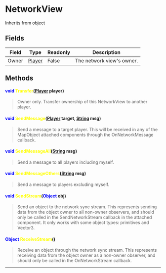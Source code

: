 # NetworkView
Inherits from object
## Fields
|Field|Type|Readonly|Description|
|---|---|---|---|
|Owner|[Player](../objects/Player.md)|False|The network view's owner.|
## Methods
#### <span style="color:blue;">void</span> <span style="color:yellow;">Transfer</span>(<span style="color:blue;">[Player](../objects/Player.md)</span> player)
> Owner only. Transfer ownership of this NetworkView to another player.
#### <span style="color:blue;">void</span> <span style="color:yellow;">SendMessage</span>(<span style="color:blue;">[Player](../objects/Player.md)</span> target, <span style="color:blue;">[String](../static/String.md)</span> msg)
> Send a message to a target player. This will be received in any of the MapObject attached components through the OnNetworkMessage callback.
#### <span style="color:blue;">void</span> <span style="color:yellow;">SendMessageAll</span>(<span style="color:blue;">[String](../static/String.md)</span> msg)
> Send a message to all players including myself.
#### <span style="color:blue;">void</span> <span style="color:yellow;">SendMessageOthers</span>(<span style="color:blue;">[String](../static/String.md)</span> msg)
> Send a message to players excluding myself.
#### <span style="color:blue;">void</span> <span style="color:yellow;">SendStream</span>(<span style="color:blue;">Object</span> obj)
> Send an object to the network sync stream.             This represents sending data from the object owner to all non-owner observers,             and should only be called in the SendNetworkStream callback in the attached component.             It only works with some object types: primitives and Vector3.
#### <span style="color:blue;">Object</span> <span style="color:yellow;">ReceiveStream</span>()
> Receive an object through the network sync stream.             This represents receiving data from the object owner as a non-owner observer,             and should only be called in the OnNetworkStream callback.

---

